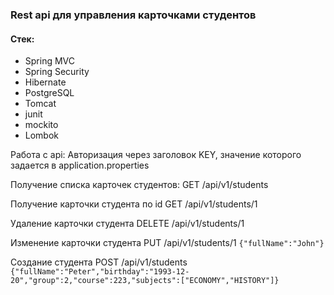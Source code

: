 ### Rest api для управления карточками студентов
#### Стек:
 - Spring MVC
 - Spring Security
 - Hibernate
 - PostgreSQL
 - Tomcat
 - junit
 - mockito
 - Lombok

Работа с api:
  Авторизация через заголовок KEY, значение которого задается в application.properties

Получение списка карточек студентов:
GET /api/v1/students

Получение карточки студента по id
GET /api/v1/students/1

Удаление карточки студента
DELETE /api/v1/students/1

Изменение карточки студента
PUT /api/v1/students/1
`{"fullName":"John"}`

Создание студента
POST /api/v1/students
`{"fullName":"Peter","birthday":"1993-12-20","group":2,"course":223,"subjects":["ECONOMY","HISTORY"]}`
